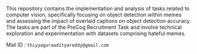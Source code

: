 This repository contains the implementation and analysis of tasks related to computer vision, specifically focusing on object detection within memes and assessing the impact of overlaid captions on object detection accuracy. The tasks are part of the PreCog Recruitment Task and involve technical exploration and experimentation with datasets comprising hateful memes.


Mail ID : `thiyyaguraadityareddy@gmail.com`

